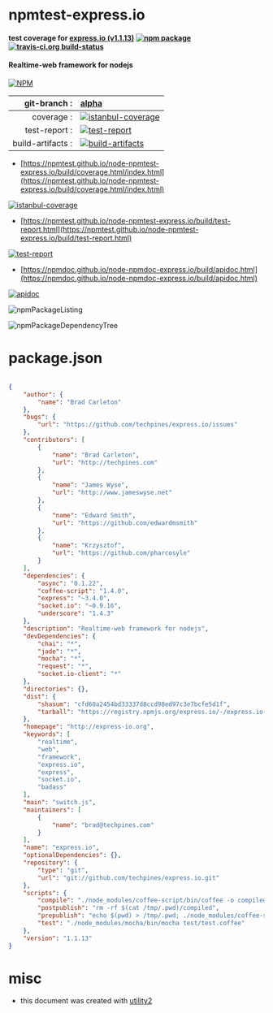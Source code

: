 # npmtest-express.io

#### test coverage for  [express.io (v1.1.13)](http://express-io.org)  [![npm package](https://img.shields.io/npm/v/npmtest-express.io.svg?style=flat-square)](https://www.npmjs.org/package/npmtest-express.io) [![travis-ci.org build-status](https://api.travis-ci.org/npmtest/node-npmtest-express.io.svg)](https://travis-ci.org/npmtest/node-npmtest-express.io)

#### Realtime-web framework for nodejs

[![NPM](https://nodei.co/npm/express.io.png?downloads=true&downloadRank=true&stars=true)](https://www.npmjs.com/package/express.io)

| git-branch : | [alpha](https://github.com/npmtest/node-npmtest-express.io/tree/alpha)|
|--:|:--|
| coverage : | [![istanbul-coverage](https://npmtest.github.io/node-npmtest-express.io/build/coverage.badge.svg)](https://npmtest.github.io/node-npmtest-express.io/build/coverage.html/index.html)|
| test-report : | [![test-report](https://npmtest.github.io/node-npmtest-express.io/build/test-report.badge.svg)](https://npmtest.github.io/node-npmtest-express.io/build/test-report.html)|
| build-artifacts : | [![build-artifacts](https://npmtest.github.io/node-npmtest-express.io/glyphicons_144_folder_open.png)](https://github.com/npmtest/node-npmtest-express.io/tree/gh-pages/build)|

- [https://npmtest.github.io/node-npmtest-express.io/build/coverage.html/index.html](https://npmtest.github.io/node-npmtest-express.io/build/coverage.html/index.html)

[![istanbul-coverage](https://npmtest.github.io/node-npmtest-express.io/build/screenCapture.buildCi.browser.%252Ftmp%252Fbuild%252Fcoverage.lib.html.png)](https://npmtest.github.io/node-npmtest-express.io/build/coverage.html/index.html)

- [https://npmtest.github.io/node-npmtest-express.io/build/test-report.html](https://npmtest.github.io/node-npmtest-express.io/build/test-report.html)

[![test-report](https://npmtest.github.io/node-npmtest-express.io/build/screenCapture.buildCi.browser.%252Ftmp%252Fbuild%252Ftest-report.html.png)](https://npmtest.github.io/node-npmtest-express.io/build/test-report.html)

- [https://npmdoc.github.io/node-npmdoc-express.io/build/apidoc.html](https://npmdoc.github.io/node-npmdoc-express.io/build/apidoc.html)

[![apidoc](https://npmdoc.github.io/node-npmdoc-express.io/build/screenCapture.buildCi.browser.%252Ftmp%252Fbuild%252Fapidoc.html.png)](https://npmdoc.github.io/node-npmdoc-express.io/build/apidoc.html)

![npmPackageListing](https://npmtest.github.io/node-npmtest-express.io/build/screenCapture.npmPackageListing.svg)

![npmPackageDependencyTree](https://npmtest.github.io/node-npmtest-express.io/build/screenCapture.npmPackageDependencyTree.svg)



# package.json

```json

{
    "author": {
        "name": "Brad Carleton"
    },
    "bugs": {
        "url": "https://github.com/techpines/express.io/issues"
    },
    "contributors": [
        {
            "name": "Brad Carleton",
            "url": "http://techpines.com"
        },
        {
            "name": "James Wyse",
            "url": "http://www.jameswyse.net"
        },
        {
            "name": "Edward Smith",
            "url": "https://github.com/edwardmsmith"
        },
        {
            "name": "Krzysztof",
            "url": "https://github.com/pharcosyle"
        }
    ],
    "dependencies": {
        "async": "0.1.22",
        "coffee-script": "1.4.0",
        "express": "~3.4.0",
        "socket.io": "~0.9.16",
        "underscore": "1.4.3"
    },
    "description": "Realtime-web framework for nodejs",
    "devDependencies": {
        "chai": "*",
        "jade": "*",
        "mocha": "*",
        "request": "*",
        "socket.io-client": "*"
    },
    "directories": {},
    "dist": {
        "shasum": "cfd60a2454bd33337d8ccd98ed97c3e7bcfe5d1f",
        "tarball": "https://registry.npmjs.org/express.io/-/express.io-1.1.13.tgz"
    },
    "homepage": "http://express-io.org",
    "keywords": [
        "realtime",
        "web",
        "framework",
        "express.io",
        "express",
        "socket.io",
        "badass"
    ],
    "main": "switch.js",
    "maintainers": [
        {
            "name": "brad@techpines.com"
        }
    ],
    "name": "express.io",
    "optionalDependencies": {},
    "repository": {
        "type": "git",
        "url": "git://github.com/techpines/express.io.git"
    },
    "scripts": {
        "compile": "./node_modules/coffee-script/bin/coffee -o compiled/ -c lib/",
        "postpublish": "rm -rf $(cat /tmp/.pwd)/compiled",
        "prepublish": "echo $(pwd) > /tmp/.pwd; ./node_modules/coffee-script/bin/coffee -o compiled/ -c lib/;",
        "test": "./node_modules/mocha/bin/mocha test/test.coffee"
    },
    "version": "1.1.13"
}
```



# misc
- this document was created with [utility2](https://github.com/kaizhu256/node-utility2)
